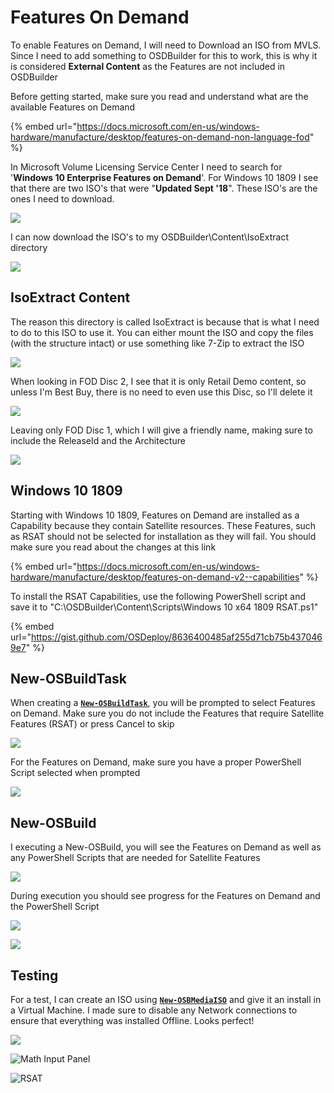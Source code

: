 # Features On Demand

To enable Features on Demand, I will need to Download an ISO from MVLS.  Since I need to add something to OSDBuilder for this to work, this is why it is considered **External Content** as the Features are not included in OSDBuilder

Before getting started, make sure you read and understand what are the available Features on Demand

{% embed url="https://docs.microsoft.com/en-us/windows-hardware/manufacture/desktop/features-on-demand-non-language-fod" %}

In Microsoft Volume Licensing Service Center I need to search for '**Windows 10 Enterprise Features on Demand**'.  For Windows 10 1809 I see that there are two ISO's that were "**Updated Sept '18**".  These ISO's are the ones I need to download.

![](../../../../../.gitbook/assets/2019-01-16_23-01-22.png)

I can now download the ISO's to my OSDBuilder\Content\IsoExtract directory

![](../../../../../.gitbook/assets/2019-01-16_23-20-21.png)

## IsoExtract Content

The reason this directory is called IsoExtract is because that is what I need to do to this ISO to use it.  You can either mount the ISO and copy the files \(with the structure intact\) or use something like 7-Zip to extract the ISO

![](../../../../../.gitbook/assets/2019-01-16_23-20-57.png)

When looking in FOD Disc 2, I see that it is only Retail Demo content, so unless I'm Best Buy, there is no need to even use this Disc, so I'll delete it

![](../../../../../.gitbook/assets/2019-01-16_23-28-56.png)

Leaving only FOD Disc 1, which I will give a friendly name, making sure to include the ReleaseId and the Architecture

![](../../../../../.gitbook/assets/2019-01-16_23-29-24.png)

## Windows 10 1809

Starting with Windows 10 1809, Features on Demand are installed as a Capability because they contain Satellite resources.  These Features, such as RSAT should not be selected for installation as they will fail.  You should make sure you read about the changes at this link

{% embed url="https://docs.microsoft.com/en-us/windows-hardware/manufacture/desktop/features-on-demand-v2--capabilities" %}

To install the RSAT Capabilities, use the following PowerShell script and save it to "C:\OSDBuilder\Content\Scripts\Windows 10 x64 1809 RSAT.ps1"

{% embed url="https://gist.github.com/OSDeploy/8636400485af255d71cb75b4370469e7" %}

## New-OSBuildTask

When creating a [**`New-OSBuildTask`**](../new-osbuildtask/), you will be prompted to select Features on Demand.  Make sure you do not include the Features that require Satellite Features \(RSAT\) or press Cancel to skip

![](../../../../../.gitbook/assets/2019-01-17_3-00-11.png)

For the Features on Demand, make sure you have a proper PowerShell Script selected when prompted

![](../../../../../.gitbook/assets/2019-01-17_3-00-50.png)

## New-OSBuild

I executing a New-OSBuild, you will see the Features on Demand as well as any PowerShell Scripts that are needed for Satellite Features

![](../../../../../.gitbook/assets/2019-01-17_3-01-45.png)

During execution you should see progress for the Features on Demand and the PowerShell Script

![](../../../../../.gitbook/assets/2019-01-17_3-15-55.png)

![](../../../../../.gitbook/assets/2019-01-17_3-14-31.png)

## Testing

For a test, I can create an ISO using [**`New-OSBMediaISO`**](../../osbmedia/new-osbmediaiso.md) and give it an install in a Virtual Machine.  I made sure to disable any Network connections to ensure that everything was installed Offline.  Looks perfect!

![](../../../../../.gitbook/assets/2019-01-17_3-27-52.png)

![Math Input Panel](../../../../../.gitbook/assets/2019-01-17_3-26-04.png)

![RSAT](../../../../../.gitbook/assets/2019-01-17_3-27-21.png)

















